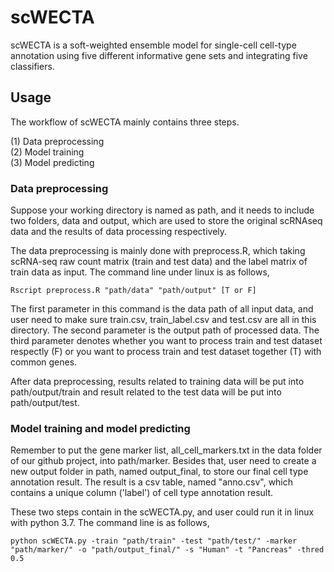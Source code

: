 # scWECTA
scWECTA is a soft-weighted ensemble model for single-cell cell-type annotation using five different informative gene sets and integrating 
five classifiers.

## Usage
The workflow of scWECTA mainly contains three steps.<br /> 

(1) Data preprocessing<br />
(2) Model training<br/>
(3) Model predicting<br/>


### Data preprocessing
Suppose your working directory is named as path, and it needs to include two folders, data and output, which are used to store the original scRNAseq data and the results of data processing respectively.<br />
  
The data preprocessing is mainly done with preprocess.R, which taking scRNA-seq raw count matrix (train and test data) and the label matrix of train data as input. The command line under linux is as follows,
```
Rscript preprocess.R "path/data" "path/output" [T or F]
```
The first parameter in this command is the data path of all input data, and user need to make sure train.csv, train_label.csv and test.csv are all in this directory. The second parameter is the output path of processed data. The third parameter denotes whether you want to process train and test dataset respectly (F) or you want to process train and test dataset together (T) with common genes.<br />

After data preprocessing, results related to training data will be put into path/output/train and result related to the test data will be put into path/output/test.

### Model training and model predicting
Remember to put the gene marker list, all_cell_markers.txt in the data folder of our github project, into path/marker. Besides that, user need to create a new output folder in path, named output_final, to store our final cell type annotation result. The result is a csv table, named "anno.csv", which contains a unique column ('label') of cell type annotation result.

These two steps contain in the scWECTA.py, and user could run it in linux with python 3.7. The command line is as follows,
```
python scWECTA.py -train "path/train" -test "path/test/" -marker "path/marker/" -o "path/output_final/" -s "Human" -t "Pancreas" -thred 0.5
```
